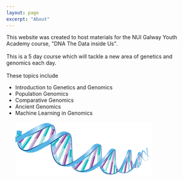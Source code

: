 ```yaml
---
layout: page
excerpt: "About"
---
```




This website was created to host materials for the NUI Galway Youth Academy course, "DNA The Data inside Us".\
\
This is a 5 day course which will tackle a new area of genetics and genomics each day.\
\
These topics include
- Introduction to Genetics and Genomics
- Population Genomics
- Comparative Genomics
- Ancient  Genomics
- Machine Learning in Genomics\
&nbsp;&nbsp;&nbsp;&nbsp;&nbsp;&nbsp;&nbsp;&nbsp;&nbsp;&nbsp;&nbsp;&nbsp;&nbsp;&nbsp;&nbsp;&nbsp;&nbsp;&nbsp;&nbsp;&nbsp;&nbsp;&nbsp;&nbsp;&nbsp;&nbsp;&nbsp;&nbsp;&nbsp;&nbsp;&nbsp;&nbsp;&nbsp;&nbsp;&nbsp;&nbsp;&nbsp;&nbsp;&nbsp;&nbsp;&nbsp;&nbsp;&nbsp;&nbsp;&nbsp;&nbsp;&nbsp;&nbsp;&nbsp;&nbsp; ![](images/dna.png)
